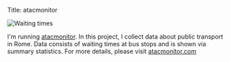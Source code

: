 Title: atacmonitor

![Waiting times]({static}/images/atacmonitor.gif)

I'm running [atacmonitor](https://www.atacmonitor.com). In this project, I collect data about public transport in Rome. Data consists of waiting times at bus stops and is shown via summary statistics. For more details, please visit [atacmonitor.com](https://www.atacmonitor.com)
